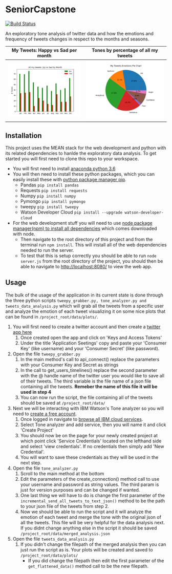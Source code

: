 # SeniorCapstone

[![Build Status](https://travis-ci.org/patrickbeekman/SeniorCapstone.svg?branch=master)](https://travis-ci.org/patrickbeekman/SeniorCapstone)

An exploratory tone analysis of twitter data and how the emotions and frequency of tweets changes in respect to the months and seasons. 

My Tweets: Happy vs Sad per month            |  Tones by percentage of all my tweets
:-------------------------:|:-------------------------:
![Happy vs Sad](/data/plots/my_tweets_joy_vs_sad_per_month.png)  |  ![Pie chart](/data/plots/my_tweets_pie_chart.png) 

## Installation

This project uses the MEAN stack for the web development and python with its related dependencies to hanlde the exploratory data analysis. To get started you will first need to clone this repo to your workspace.
* You will first need to install [anaconda python 3.6](https://conda.io/docs/user-guide/install/index.html)
* You will then need to install these python packages, which you can easily install these with [python package manager pip](https://pip.pypa.io/en/stable/installing/).
  * Pandas ```pip install pandas```
  * Requests ```pip install requests```
  * Numpy ```pip install numpy```
  * Pymongo ```pip install pymongo```
  * tweepy ```pip install tweepy```
  * Watson Developer Cloud ```pip install --upgrade watson-developer-cloud```
* For the web development stuff you will need to use [node package manager(npm) to install all dependencies](https://nodejs.org/en/) which comes downloaded with node.
  * Then navigate to the root directory of this project and from the terminal run ```npm install```. This will install all of the web dependencies needed to run the server.
  * To test that this is setup correctly you should be able to run ```node server.js``` from the root directory of the project, you should then be able to navigate to [http://localhost:8080/](http://localhost:8080/) to view the web app.
  
## Usage

The bulk of the usage of the application in its current state is done through the three python scripts ```tweepy_grabber.py, tone_analyzer.py and tweets_data_analysis.py``` which will grab all the tweets from a specific user and analyze the emotion of each tweet visualizing it on some nice plots that can be found in ```/project_root/data/plots/```.
1. You will first need to create a twitter account and then create a [twitter app here](https://apps.twitter.com/)
   1. Once created open the app and click on 'Keys and Access Tokens'
   2. Under the title 'Application Seetings' copy and paste your 'Consumer Key' (like username) and your 'Consumer Secret' (like password).
2. Open the file ```tweepy_grabber.py```
   1. In the main method's call to api_connect() replace the parameters with your Consumer Key and Secret as strings
   2. In the call to get_users_timelines() replace the second parameter with the @ handle name of the twitter user you would like to save all of their tweets. The third variable is the file name of a json file containing all the tweets. **Remeber the name of this file it will be used in step 4**
   3. You can now run the script, the file containing all of the tweets should be saved at ```/project_root/data/```
3. Next we will be interacting with IBM Watson's Tone analyzer so you will need to [create a free account](https://console.bluemix.net/registration/?target=%2Fdeveloper%2Fwatson%2Fcreate-project%3Fservices%3Dtone_analyzer%26hideTours%3Dtrue&cm_mmc%3DOSocial_Tumblr-_-Watson%2BCore_Watson%2BCore%2B-%2BPlatform-_-WW_WW-_-wdc-ref%26cm_mmc%3DOSocial_Tumblr-_-Watson%2BCore_Watson%2BCore%2B-%2BPlatform-_-WW_WW-_-wdc-ref%26cm_mmca1%3D000000OF%26cm_mmca2%3D10000409).
   1. Once logged in navigate to [browse all IBM cloud services](https://console.bluemix.net/developer/watson/services).
   2. Select Tone analyzer and add service, then you will name it and click 'Create Project'
   3. You should now be on the page for your newly created project at which point click 'Service Credentials' located on the lefthand side and select 'view credentials'. If no credentials then simply add 'New Credential'.
   4. You will want to save these credentials as they will be used in the next step.
4. Open the file ```tone_analyzer.py```
   1. Scroll to the main method at the bottom
   2. Edit the parameters of the create_connection() method call to use your username and password as string values. The third param is just for version purposes and can be changed if wanted.
   3. One last thing we will have to do is change the first parameter of the ```incremental_send_all_tweets_to_text_json()``` method to be the path to your json file of the tweets from step 2.
   4. Now we should be able to run the script and it will analyze the emotion of each tweet and merge the tone with the original json of all the tweets. This file will be very helpful for the data analysis next. If you didnt change anything else in the script it should be saved ```/project_root/data/merged_analysis.json```
5. Open the file ```tweets_data_analysis.py```
   1. If you didn't change the filepath of the merged analysis then you can just run the script as is. Your plots will be created and saved to ```/project_root/data/plots/```
      * If you did change the filepath then edit the first parameter of the ```get_flattened_data()``` method call to be the new filepath.
